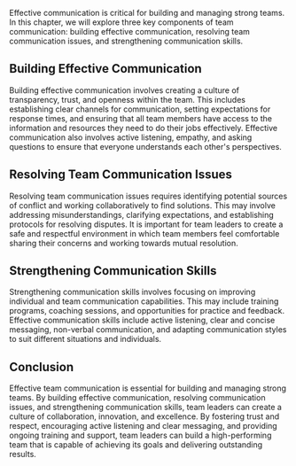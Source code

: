 

Effective communication is critical for building and managing strong teams. In this chapter, we will explore three key components of team communication: building effective communication, resolving team communication issues, and strengthening communication skills.

## Building Effective Communication

Building effective communication involves creating a culture of transparency, trust, and openness within the team. This includes establishing clear channels for communication, setting expectations for response times, and ensuring that all team members have access to the information and resources they need to do their jobs effectively. Effective communication also involves active listening, empathy, and asking questions to ensure that everyone understands each other's perspectives.

## Resolving Team Communication Issues

Resolving team communication issues requires identifying potential sources of conflict and working collaboratively to find solutions. This may involve addressing misunderstandings, clarifying expectations, and establishing protocols for resolving disputes. It is important for team leaders to create a safe and respectful environment in which team members feel comfortable sharing their concerns and working towards mutual resolution.

## Strengthening Communication Skills

Strengthening communication skills involves focusing on improving individual and team communication capabilities. This may include training programs, coaching sessions, and opportunities for practice and feedback. Effective communication skills include active listening, clear and concise messaging, non-verbal communication, and adapting communication styles to suit different situations and individuals.

## Conclusion

Effective team communication is essential for building and managing strong teams. By building effective communication, resolving communication issues, and strengthening communication skills, team leaders can create a culture of collaboration, innovation, and excellence. By fostering trust and respect, encouraging active listening and clear messaging, and providing ongoing training and support, team leaders can build a high-performing team that is capable of achieving its goals and delivering outstanding results.
